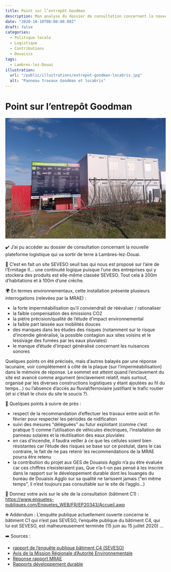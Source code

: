 ```yaml
---
title: Point sur l’entrepôt Goodman
description: Mon analyse du dossier de consultation concernant la nouvelle plateforme logistique qui va sortir de terre à Lambres-lez-Douai.
date: "2020-10-10T08:00:00.00Z"
draft: false
categories:
  - Politique locale
  - Logistique
  - Contributions
  - Douaisis
tags:
  - Lambres-lez-Douai
illustration:
  url: "/public/illustrations/entrepot-goodman-locabris.jpg"
  alt: "Panneau travaux Goodman et locabris"
---
```


# Point sur l’entrepôt Goodman

![Panneau travaux Goodman et locabris](/public/illustrations/entrepot-goodman-locabris.jpg)

✔️ J’ai pu accéder au dossier de consultation concernant la nouvelle plateforme logistique qui va sortir de terre à Lambres-lez-Douai.

🤷 C’est en fait un site SEVESO seuil bas qui nous est proposé sur l’aire de l’Ermitage II… une continuité logique puisque l’une des entreprises qui y stockera des produits est elle-même classée SEVESO. Tout cela à 200m d’habitations et à 100m d’une crèche.

🌍 En termes environnementaux, cette installation présente plusieurs interrogations (relevées par la MRAE) :

- la forte imperméabilisation qu’il conviendrait de réévaluer / rationaliser
- la faible compensation des émissions CO2
- la piètre précision/qualité de l’étude d’impact environnemental
- la faible part laissée aux mobilités douces
- des manques dans les études des risques (notamment sur le risque d’incendie généralisé, la possible contagion aux sites voisins et le lessivage des fumées par les eaux pluviales)
- le manque d’étude d’impact généralisé concernant les nuisances sonores

Quelques points on été précisés, mais d’autres balayés par une réponse lacunaire, voir complètement à côté de la plaque (sur l’imperméabilisation) dans le mémoire de réponse. Le sommet est atteint quand l’enclavement du site est avancé comme argument (enclavement relatif, mais surtout, organisé par les diverses constructions logistiques y étant ajoutées au fil du temps…) ou l’absence d’accès au fluvial/ferroviaire justifiant le trafic routier (et si c’était le choix du site le soucis ?).

🔴 Quelques points à suivre de près :

- respect de la recommandation d’effectuer les travaux entre août et fin février pour respecter les périodes de nidification
- suivi des mesures "déléguées" au futur exploitant (comme c’est pratique !) comme l’utilisation de véhicules électriques, l’installation de panneau solaires et la réutilisation des eaux pluviales
- en cas d’incendie, il faudra veiller à ce que les cellules soient bien résistantes car l’étude des risques se base sur ce postulat, dans le cas contraire, le fait de ne pas retenir les recommendations de la MRAE pourra être retenu
- la contribution du projet aux GES de Douaisis Agglo n’a pu être évaluée car ces chiffres n’existeraient pas, Que n’a-t-on pas pensé à les inscrire dans le rapport sur le développement durable dont les louanges du bureau de Douaisis Agglo sur sa qualité ne tarissent jamais ("en même temps", il n’est toujours pas consultable sur le site de l’agglo…)

📢 Donnez votre avis sur le site de la consultation (bâtiment C1) : https://www.enquetes-publiques.com/Enquetes_WEB/FR/EP20343/Accueil.awp

➕ Addendum : L’enquête publique actuellement ouverte concerne le bâtiment C1 qui n’est pas SEVESO, l’enquête publique du bâtiment C4, qui lui est SEVESO, est malheureusement terminée (15 juin au 15 juillet 2020) …

➡️ Sources :

- [rapport de l’enquête publique bâtiment C4 (SEVESO)](https://www.nord.gouv.fr/content/download/69424/428906/file/Rapport%20commissaire%20enqu%C3%AAteur%20EP%20GOODMAN%20C4%20%C3%A0%20LAMBRES-LEZ-DOUAI.pdf)
- [Avis de la Mission Régionale d’Autorité Environnementale](https://www.nord.gouv.fr/content/download/68518/424342/file/190120%20Avis%20MRAE%20GOODMAN%20FRANCE%20C4%20%C3%A0%20LAMBRES-LEZ-DOUAI.pdf)
- [Réponse rapport MRAE](https://www.nord.gouv.fr/content/download/68519/424346/file/100220%20M%C3%A9moire%20en%20r%C3%A9ponse%20%C3%A0%20avis%20MRAE%20GOODMAN%20FRANCE%20C4%20%C3%A0%20LAMBRES-LEZ-DOUAI.pdf)
- [Rapports développement durable](https://www.douaisis-agglo.com/agglo/linstitution/les-documents-publics/rapports-annuels/developpement-durable)
